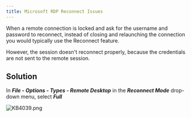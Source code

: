 ```yaml
---
title: Microsoft RDP Reconnect Issues
---
```

When a remote connection is locked and ask for the username and password to reconnect, instead of closing and relaunching the connection you would typically use the Reconnect feature.  

However, the session doesn&apos;t reconnect properly, because the credentials are not sent to the remote session.

## Solution
In ***File - Options - Types - Remote Desktop*** in the ***Reconnect Mode*** drop-down menu, select ***Full***  

![KB4039.png](/img/en/kb/KB4039.png)
